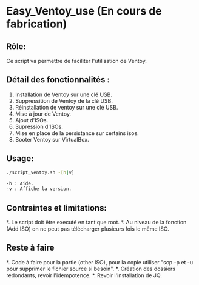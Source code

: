 # Easy_Ventoy_use (En cours de fabrication)

## Rôle:

Ce script va permettre de faciliter l'utilisation de Ventoy.

## Détail des fonctionnalités :

1. Installation de Ventoy sur une clé USB.
2. Suppressition de Ventoy de la clé USB.
3. Réinstallation de ventoy sur une clé USB.
4. Mise à jour de Ventoy.
5. Ajout d'ISOs.
6. Supression d'ISOs.
7. Mise en place de la persistance sur certains isos.
8. Booter Ventoy sur VirtualBox.

## Usage:

```bash
./script_ventoy.sh -[h|v]

-h : Aide.
-v : Affiche la version.
```
               
## Contraintes et limitations:
*. Le script doit être executé en tant que root.
*. Au niveau de la fonction (Add ISO) on ne peut pas télécharger plusieurs fois le même ISO.

## Reste à faire
*. Code à faire pour la partie (other ISO), pour la copie utiliser "scp -p et -u pour supprimer le fichier source si besoin".
*. Création des dossiers redondants, revoir l'idempotence.
*. Revoir l'installation de JQ.
